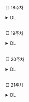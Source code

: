 ▢ 18주차 

<details>
<summary>DL</summary>
<div markdown="1">       

<br />  
  
| 주차 | 내용         | 발표자                       | 발표자료 |
| ---- | ------------ | ---------------------------- | -------- |
| 18   |   Frequent Subgraph Mining with GNNs	| 김나현, 이은빈  | [📚]()    |

  
#### 📍 복습과제

awesome KG reasoing 깃허브에서 최신동향 파악 및 논문읽어보기 
  
  * [필수과제](https://colab.research.google.com/drive/1-sjqQZhYrGM0HiMuaqXOiqhDNlJi7g_I?usp=sharing#scrollTo=BFmpTG8ccZQJ)
  * [선택과제](https://github.com/LIANGKE23/Awesome-Knowledge-Graph-Reasoning)
 
<br/><br/> 

  
</div>
</details>

<br/>

▢ 19주차 

<details>
<summary>DL</summary>
<div markdown="1">       

<br />  
  
| 주차 | 내용         | 발표자                       | 발표자료 |
| ---- | ------------ | ---------------------------- | -------- |
| 19   |   Community Structure in Networks | 이다현  | [📚]()    |

  
### 📍 복습과제
  
  * [gspan_mining 폴더 및 main.ipynb 필사](https://github.com/betterenvi/gSpan)
 
  
</div>
</details>

<br/>

▢ 20주차 

<details>
<summary>DL</summary>
<div markdown="1">       

<br />  
  
| 주차 | 내용         | 발표자                       | 발표자료 |
| ---- | ------------ | ---------------------------- | -------- |
| 20  |    Traditional Generative Models for Graphs | 최지우, 최예은  | [📚]()    |

  
### 📍 복습과제
  
  *  
 
  
</div>
</details>

<br/>


▢ 21주차 

<details>
<summary>DL</summary>
<div markdown="1">       

<br />  
  
| 주차 | 내용         | 발표자                       | 발표자료 |
| ---- | ------------ | ---------------------------- | -------- |
| 21  |    Deep Generative Models for Graphs| 김나현,   | [📚]()    |

  
### 📍 복습과제
  
  *  
 
  
</div>
</details>


